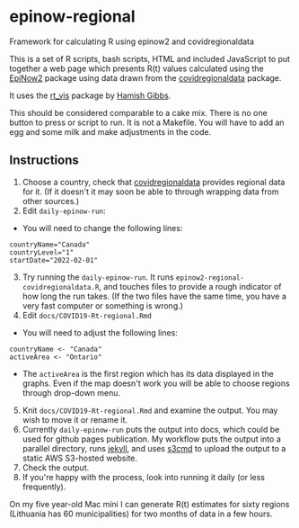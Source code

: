 # epinow-regional
 Framework for calculating R using epinow2 and covidregionaldata

This is a set of R scripts, bash scripts, HTML and included JavaScript to
put together a web page which presents R(t) values calculated using
the [EpiNow2](https://epiforecasts.io/EpiNow2) package using data drawn
from the [covidregionaldata](https://epiforecasts.io/covidregionaldata)
package.

It uses the [rt_vis](https://github.com/hamishgibbs/rt_vis)
package by [Hamish Gibbs](https://www.lshtm.ac.uk/aboutus/people/gibbs.hamish).

This should be considered comparable to a cake mix. There is no one button
to press or script to run. It is not a Makefile. You will have to add
an egg and some milk and make adjustments in the code.

## Instructions

1. Choose a country, check that 
[covidregionaldata](https://epiforecasts.io/covidregionaldata) provides
regional data for it. (If it doesn't it may soon be able to through
wrapping data from other sources.)
2. Edit `daily-epinow-run`:
  - You will need to change the following lines:
```{sh}
countryName="Canada"
countryLevel="1"
startDate="2022-02-01"
```
3. Try running the `daily-epinow-run`. It
runs  `epinow2-regional-covidregionaldata.R`, and touches files to provide
a rough indicator of how long the run takes. (If the two files have the 
same time, you have a very fast computer or something is wrong.)
4. Edit `docs/COVID19-Rt-regional.Rmd`
  - You will need to adjust the following lines:
```{r}
countryName <- "Canada"
activeArea <- "Ontario"
```
  - The `activeArea` is the first region which has its data 
displayed in the graphs. Even if the map doesn't work 
you will be able to choose regions through drop-down menu.
5. Knit `docs/COVID19-Rt-regional.Rmd` and examine the output. You may wish to
move it or rename it.
6. Currently `daily-epinow-run` puts the output into docs, 
which could be used for github pages publication. My
workflow puts the output into a parallel directory,
runs [jekyll](https://jekyllrb.com/), and uses [s3cmd](https://github.com/s3tools/s3cmd) to upload the output to
a static AWS S3-hosted website.
7. Check the output.
8. If you're happy with the process, look into running it
daily (or less frequently).

On my five year-old Mac mini I can generate R(t) estimates
for sixty regions (Lithuania has 60 municipalities) for 
two months of data in a few hours.
